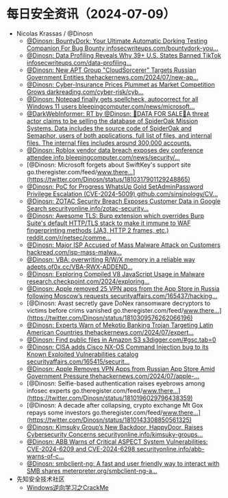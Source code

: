 # 每日安全资讯（2024-07-09）

- Nicolas Krassas / @Dinosn
  - [@Dinosn: BountyDork: Your Ultimate Automatic Dorking Testing Companion For Bug Bounty infosecwriteups.com/bountydork-you…](https://twitter.com/Dinosn/status/1810378289485336986)
  - [@Dinosn: Data Profiling Reveals Why 39+ U.S. States Banned TikTok infosecwriteups.com/data-profiling…](https://twitter.com/Dinosn/status/1810378253615710485)
  - [@Dinosn: New APT Group "CloudSorcerer" Targets Russian Government Entities thehackernews.com/2024/07/new-ap…](https://twitter.com/Dinosn/status/1810375220462747904)
  - [@Dinosn: Cyber-Insurance Prices Plummet as Market Competition Grows darkreading.com/cyber-risk/cyb…](https://twitter.com/Dinosn/status/1810375166851166602)
  - [@Dinosn: Notepad finally gets spellcheck, autocorrect for all Windows 11 users bleepingcomputer.com/news/microsoft…](https://twitter.com/Dinosn/status/1810375121342968190)
  - [@DarkWebInformer: RT by @Dinosn: 🚨DATA FOR SALE🚨A threat actor claims to be selling the database of SpiderOak Mission Systems. Data includes the source code of SpiderOak and Semaphor, users of both applications, full list of files, and internal files. The internal files includes around 300,000 accounts.](https://twitter.com/DarkWebInformer/status/1810321940130697735)
  - [@Dinosn: Roblox vendor data breach exposes dev conference attendee info bleepingcomputer.com/news/security/…](https://twitter.com/Dinosn/status/1810317997459775776)
  - [@Dinosn: Microsoft forgets about SwiftKey's support site go.theregister.com/feed/www.there…](https://twitter.com/Dinosn/status/1810317901129248865)
  - [@Dinosn: PoC for Progress WhatsUp Gold SetAdminPassword Privilege Escalation (CVE-2024-5009) github.com/sinsinology/CV…](https://twitter.com/Dinosn/status/1810310610464239846)
  - [@Dinosn: ZOTAC Security Breach Exposes Customer Data in Google Search securityonline.info/zotac-security…](https://twitter.com/Dinosn/status/1810310140026830855)
  - [@Dinosn: Awesome TLS: Burp extension which overrides Burp Suite's default HTTP/TLS stack to make it immune to WAF fingerprinting methods (JA3, HTTP 2 frames, etc.) reddit.com/r/netsec/comme…](https://twitter.com/Dinosn/status/1810310075371716690)
  - [@Dinosn: Major ISP Accused of Mass Malware Attack on Customers hackread.com/isp-mass-malwa…](https://twitter.com/Dinosn/status/1810309978739093839)
  - [@Dinosn: VBA: overwriting R/W/X memory in a reliable way adepts.of0x.cc/VBA-RWX-ADDEND…](https://twitter.com/Dinosn/status/1810309901006102545)
  - [@Dinosn: Exploring Compiled V8 JavaScript Usage in Malware research.checkpoint.com/2024/exploring…](https://twitter.com/Dinosn/status/1810309738732675137)
  - [@Dinosn: Apple removed 25 VPN apps from the App Store in Russia following Moscow’s requests securityaffairs.com/165437/hacking…](https://twitter.com/Dinosn/status/1810309667672793460)
  - [@Dinosn: Avast secretly gave DoNex ransomware decryptors to victims before crims vanished go.theregister.com/feed/www.there…](https://twitter.com/Dinosn/status/1810309576262066196)
  - [@Dinosn: Experts Warn of Mekotio Banking Trojan Targeting Latin American Countries thehackernews.com/2024/07/expert…](https://twitter.com/Dinosn/status/1810308781244285282)
  - [@Dinosn: Find public files in Amazon S3 s3digger.com/#gsc.tab=0](https://twitter.com/Dinosn/status/1810262111920050675)
  - [@Dinosn: CISA adds Cisco NX-OS Command Injection bug to its Known Exploited Vulnerabilities catalog securityaffairs.com/165415/securit…](https://twitter.com/Dinosn/status/1810229313322586315)
  - [@Dinosn: Apple Removes VPN Apps from Russian App Store Amid Government Pressure thehackernews.com/2024/07/apple-…](https://twitter.com/Dinosn/status/1810226975958536662)
  - [@Dinosn: Selfie-based authentication raises eyebrows among infosec experts go.theregister.com/feed/www.there…](https://twitter.com/Dinosn/status/1810196029796438359)
  - [@Dinosn: A decade after collapsing, crypto exchange Mt Gox repays some investors go.theregister.com/feed/www.there…](https://twitter.com/Dinosn/status/1810143308850561325)
  - [@Dinosn: Kimsuky Group’s New Backdoor, HappyDoor, Raises Cybersecurity Concerns securityonline.info/kimsuky-groups…](https://twitter.com/Dinosn/status/1810142221892784346)
  - [@Dinosn: ABB Warns of Critical ASPECT System Vulnerabilities: CVE-2024-6209 and CVE-2024-6298 securityonline.info/abb-warns-of-c…](https://twitter.com/Dinosn/status/1810142177810411582)
  - [@Dinosn: smbclient-ng: A fast and user friendly way to interact with SMB shares meterpreter.org/smbclient-ng-a…](https://twitter.com/Dinosn/status/1810142147850432587)
- 先知安全技术社区
  - [Windows逆向学习之CrackMe](https://xz.aliyun.com/t/15002)
